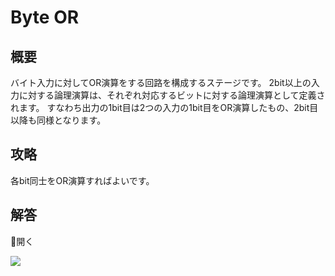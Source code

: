 # Byte OR

## 概要

バイト入力に対してOR演算をする回路を構成するステージです。
2bit以上の入力に対する論理演算は、それぞれ対応するビットに対する論理演算として定義されます。
すなわち出力の1bit目は2つの入力の1bit目をOR演算したもの、2bit目以降も同様となります。

## 攻略

各bit同士をOR演算すればよいです。

## 解答

<div class="spoiler-controller material-icons">&#xE5CF;開く</div>
<div class="spoiler">

![](https://gyazo.com/c6ca2ccc0258db01b987159064b3cd5f.png)

</div>